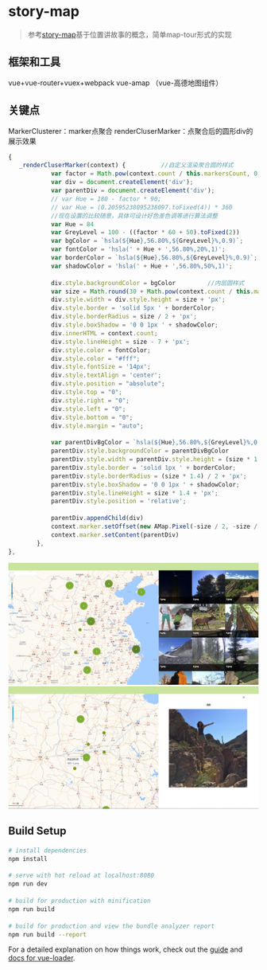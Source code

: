 # story-map

> 参考[story-map](http://storymaps.arcgis.com/zh-cn/)基于位置讲故事的概念，简单map-tour形式的实现

## 框架和工具
vue+vue-router+vuex+webpack
vue-amap （vue-高德地图组件）

## 关键点
MarkerClusterer：marker点聚合
renderCluserMarker：点聚合后的圆形div的展示效果
```JavaScript
{
   _renderCluserMarker(context) {          //自定义渲染聚合圆的样式
            var factor = Math.pow(context.count / this.markersCount, 0.8)
            var div = document.createElement('div');
            var parentDiv = document.createElement('div');
            // var Hue = 180 - factor * 90;
            // var Hue = (0.20595238095238097.toFixed(4)) * 360
            //现在设置的比较随意，具体可设计好色差色调等进行算法调整
            var Hue = 84
            var GreyLevel = 100 - ((factor * 60 + 50).toFixed(2))
            var bgColor = `hsla(${Hue},56.80%,${GreyLevel}%,0.9)`;
            var fontColor = 'hsla(' + Hue + ',56.80%,20%,1)';
            var borderColor = `hsla(${Hue},56.80%,${GreyLevel}%,0.9)`;
            var shadowColor = 'hsla(' + Hue + ',56.80%,50%,1)';

            div.style.backgroundColor = bgColor         //内层圆样式
            var size = Math.round(30 + Math.pow(context.count / this.markersCount, 1 / 5) * 20);
            div.style.width = div.style.height = size + 'px';
            div.style.border = 'solid 5px ' + borderColor;
            div.style.borderRadius = size / 2 + 'px';
            div.style.boxShadow = '0 0 1px ' + shadowColor;
            div.innerHTML = context.count;
            div.style.lineHeight = size - 7 + 'px';
            div.style.color = fontColor;
            div.style.color = "#fff";
            div.style.fontSize = '14px';
            div.style.textAlign = 'center';
            div.style.position = "absolute";
            div.style.top = "0";
            div.style.right = "0";
            div.style.left = "0";
            div.style.bottom = "0";
            div.style.margin = "auto";

            var parentDivBgColor = `hsla(${Hue},56.80%,${GreyLevel}%,0.9)`;   //外层圆样式
            parentDiv.style.backgroundColor = parentDivBgColor
            parentDiv.style.width = parentDiv.style.height = (size * 1.4) + 'px';
            parentDiv.style.border = 'solid 1px ' + borderColor;
            parentDiv.style.borderRadius = (size * 1.4) / 2 + 'px';
            parentDiv.style.boxShadow = '0 0 1px ' + shadowColor;
            parentDiv.style.lineHeight = size * 1.4 + 'px';
            parentDiv.style.position = 'relative';

            parentDiv.appendChild(div)
            context.marker.setOffset(new AMap.Pixel(-size / 2, -size / 2));
            context.marker.setContent(parentDiv)
        },
},

```
![Image text](https://github.com/Garvolll/storyMap/raw/master/src/assets/2.png)
![Image text](https://github.com/Garvolll/storyMap/raw/master/src/assets/1.png)
## Build Setup

``` bash
# install dependencies
npm install

# serve with hot reload at localhost:8080
npm run dev

# build for production with minification
npm run build

# build for production and view the bundle analyzer report
npm run build --report
```

For a detailed explanation on how things work, check out the [guide](http://vuejs-templates.github.io/webpack/) and [docs for vue-loader](http://vuejs.github.io/vue-loader).
